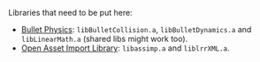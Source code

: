 Libraries that need to be put here:
* [Bullet Physics](https://github.com/bulletphysics/bullet3): ```libBulletCollision.a```, ```libBulletDynamics.a``` and ```libLinearMath.a``` (shared libs might work too).
* [Open Asset Import Library](https://github.com/assimp/assimp): ```libassimp.a``` and ```liblrrXML.a```.